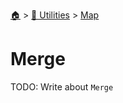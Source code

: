 <!--startTocHeader-->
[🏠](../../README.md) > [🔧 Utilities](../README.md) > [Map](README.md)
# Merge
<!--endTocHeader-->

TODO: Write about `Merge`

<!--startTocSubTopic-->
<!--endTocSubTopic-->